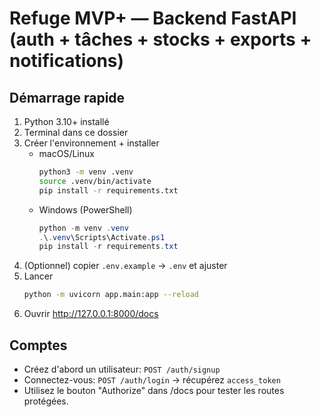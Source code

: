 
# Refuge MVP+ — Backend FastAPI (auth + tâches + stocks + exports + notifications)

## Démarrage rapide
1) Python 3.10+ installé
2) Terminal dans ce dossier
3) Créer l'environnement + installer
   - macOS/Linux
     ```bash
     python3 -m venv .venv
     source .venv/bin/activate
     pip install -r requirements.txt
     ```
   - Windows (PowerShell)
     ```powershell
     python -m venv .venv
     .\.venv\Scripts\Activate.ps1
     pip install -r requirements.txt
     ```
4) (Optionnel) copier `.env.example` → `.env` et ajuster
5) Lancer
   ```bash
   python -m uvicorn app.main:app --reload
   ```
6) Ouvrir http://127.0.0.1:8000/docs

## Comptes
- Créez d'abord un utilisateur: `POST /auth/signup`
- Connectez-vous: `POST /auth/login` → récupérez `access_token`
- Utilisez le bouton "Authorize" dans /docs pour tester les routes protégées.

